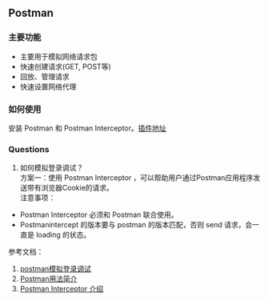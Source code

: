 ## Postman

### 主要功能
* 主要用于模拟网络请求包
* 快速创建请求(GET, POST等)
* 回放、管理请求
* 快速设置网络代理

### 如何使用
安装 Postman 和 Postman Interceptor。[插件地址](http://chromecj.com/list/)

### Questions
1. 如何模拟登录调试？  
方案一：使用 Postman Interceptor  ，可以帮助用户通过Postman应用程序发送带有浏览器Cookie的请求。  
注意事项：  
* Postman Interceptor 必须和 Postman 联合使用。
* Postmanintercept 的版本要与 postman 的版本匹配，否则 send 请求，会一直是 loading 的状态。


参考文档：
1. [postman模拟登录调试](http://www.afox.cc/archives/427)
2. [Postman用法简介](http://blog.csdn.net/flowerspring/article/details/52774399)
3. [Postman Interceptor 介绍](http://chromecj.com/web-development/2017-08/785.html)